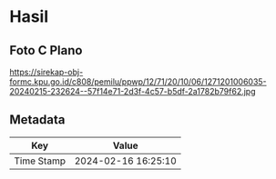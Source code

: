 # Hasil

## Foto C Plano

https://sirekap-obj-formc.kpu.go.id/c808/pemilu/ppwp/12/71/20/10/06/1271201006035-20240215-232624--57f14e71-2d3f-4c57-b5df-2a1782b79f62.jpg


## Metadata

| Key        | Value               |
| ---------- | ------------------- |
| Time Stamp | 2024-02-16 16:25:10 |



